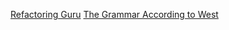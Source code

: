 [Refactoring Guru](https://refactoring.guru/design-patterns)
[The Grammar According to West](https://dwest.web.illinois.edu/grammar.html)